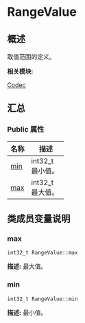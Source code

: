 # RangeValue


## 概述

取值范围的定义。

**相关模块:**

[Codec](_codec.md)


## 汇总


### Public 属性

  | 名称 | 描述 | 
| -------- | -------- |
| [min](#min) | int32_t<br/>最小值。&nbsp; | 
| [max](#max) | int32_t<br/>最大值。&nbsp; | 


## 类成员变量说明


### max

  
```
int32_t RangeValue::max
```
**描述:**
最大值。


### min

  
```
int32_t RangeValue::min
```
**描述:**
最小值。
